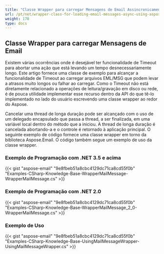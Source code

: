 ```yaml
---
title: "Classe Wrapper para carregar Mensagens de Email Assincronicamente usando Aspose.Email"
url: /pt/net/wrapper-class-for-loading-email-messages-async-using-aspose-email/
weight: 170
type: docs
---
```



## **Classe Wrapper para carregar Mensagens de Email**
Existem várias ocorrências onde é desejável ter funcionalidade de Timeout para abortar uma ação que está levando um tempo desnecessariamente longo. Este artigo fornece uma classe de exemplo para alcançar a funcionalidade de Timeout ao carregar arquivos EML/MSG que podem levar a atrasos muito longos ou falhar ao carregar. Como o Timeout não está diretamente relacionado a operações de leitura/gravação em disco ou rede, é de pouca utilidade implementar esse recurso dentro da API do que tê-lo implementado no lado do usuário escrevendo uma classe wrapper ao redor do Aspose.

Cancelar uma thread de longa duração pode ser alcançado com o uso de um delegado encapsulado que passa a thread, a ser finalizada, em uma variável local dentro do método que a iniciou. A thread de longa duração é cancelada abortando-a e o controle é retornado à aplicação principal. O seguinte exemplo de código fornece uma classe wrapper em torno da biblioteca Aspose.Email. O código também segue um exemplo de uso da classe wrapper.
### **Exemplo de Programação com .NET 3.5 e acima**


{{< gist "aspose-email" "9e8fbeb51a8cbc4129dc71ca8cd55f0b" "Examples-CSharp-Knowledge-Base-WrapperMailMessage-WrapperMailMessage.cs" >}}
### **Exemplo de Programação com .NET 2.0**


{{< gist "aspose-email" "9e8fbeb51a8cbc4129dc71ca8cd55f0b" "Examples-CSharp-Knowledge-Base-WrapperMailMessage_2_0-WrapperMailMessage.cs" >}}
### **Exemplo de Uso**


{{< gist "aspose-email" "9e8fbeb51a8cbc4129dc71ca8cd55f0b" "Examples-CSharp-Knowledge-Base-UsingMailMessageWrapper-UsingMailMessageWrapper.cs" >}}